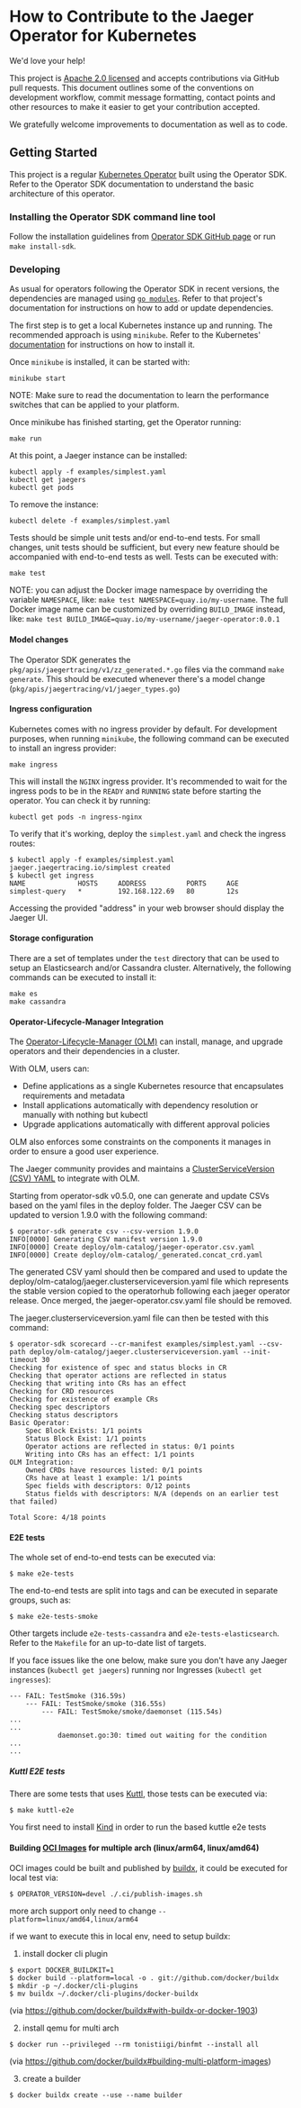 # How to Contribute to the Jaeger Operator for Kubernetes

We'd love your help!

This project is [Apache 2.0 licensed](LICENSE) and accepts contributions via GitHub pull requests. This document outlines some of the conventions on development workflow, commit message formatting, contact points and other resources to make it easier to get your contribution accepted.

We gratefully welcome improvements to documentation as well as to code.

## Getting Started

This project is a regular [Kubernetes Operator](https://coreos.com/operators/)  built using the Operator SDK. Refer to the Operator SDK documentation to understand the basic architecture of this operator.

### Installing the Operator SDK command line tool

Follow the installation guidelines from [Operator SDK GitHub page](https://github.com/operator-framework/operator-sdk) or run `make install-sdk`.

### Developing

As usual for operators following the Operator SDK in recent versions, the dependencies are managed using [`go modules`](https://golang.org/doc/go1.11#modules). Refer to that project's documentation for instructions on how to add or update dependencies.

The first step is to get a local Kubernetes instance up and running. The recommended approach is using `minikube`. Refer to the Kubernetes'  [documentation](https://kubernetes.io/docs/tasks/tools/install-minikube/) for instructions on how to install it.

Once `minikube` is installed, it can be started with:

```
minikube start
```

NOTE: Make sure to read the documentation to learn the performance switches that can be applied to your platform.

Once minikube has finished starting, get the Operator running:

```
make run
```

At this point, a Jaeger instance can be installed:

```
kubectl apply -f examples/simplest.yaml
kubectl get jaegers
kubectl get pods
```

To remove the instance:

```
kubectl delete -f examples/simplest.yaml
```

Tests should be simple unit tests and/or end-to-end tests. For small changes, unit tests should be sufficient, but every new feature should be accompanied with end-to-end tests as well. Tests can be executed with:

```
make test
```

NOTE: you can adjust the Docker image namespace by overriding the variable `NAMESPACE`, like: `make test NAMESPACE=quay.io/my-username`. The full Docker image name can be customized by overriding `BUILD_IMAGE` instead, like: `make test BUILD_IMAGE=quay.io/my-username/jaeger-operator:0.0.1`

#### Model changes

The Operator SDK generates the `pkg/apis/jaegertracing/v1/zz_generated.*.go` files via the command `make generate`. This should be executed whenever there's a model change (`pkg/apis/jaegertracing/v1/jaeger_types.go`)

#### Ingress configuration

Kubernetes comes with no ingress provider by default. For development purposes, when running `minikube`, the following command can be executed to install an ingress provider:

```
make ingress
```

This will install the `NGINX` ingress provider. It's recommended to wait for the ingress pods to be in the `READY` and `RUNNING` state before starting the operator. You can check it by running:

```
kubectl get pods -n ingress-nginx
```

To verify that it's working, deploy the `simplest.yaml` and check the ingress routes:

```
$ kubectl apply -f examples/simplest.yaml
jaeger.jaegertracing.io/simplest created
$ kubectl get ingress
NAME             HOSTS     ADDRESS          PORTS     AGE
simplest-query   *         192.168.122.69   80        12s
```

Accessing the provided "address" in your web browser should display the Jaeger UI.

#### Storage configuration

There are a set of templates under the `test` directory that can be used to setup an Elasticsearch and/or Cassandra cluster. Alternatively, the following commands can be executed to install it:

```
make es
make cassandra
```

#### Operator-Lifecycle-Manager Integration

The [Operator-Lifecycle-Manager (OLM)](https://github.com/operator-framework/operator-lifecycle-manager/) can install, manage, and upgrade operators and their dependencies in a cluster.

With OLM, users can:

* Define applications as a single Kubernetes resource that encapsulates requirements and metadata
* Install applications automatically with dependency resolution or manually with nothing but kubectl
* Upgrade applications automatically with different approval policies

OLM also enforces some constraints on the components it manages in order to ensure a good user experience.

The Jaeger community provides and maintains a [ClusterServiceVersion (CSV) YAML](https://github.com/operator-framework/operator-lifecycle-manager/blob/master/Documentation/design/building-your-csv.md/) to integrate with OLM.

Starting from operator-sdk v0.5.0, one can generate and update CSVs based on the yaml files in the deploy folder.
The Jaeger CSV can be updated to version 1.9.0 with the following command:

```
$ operator-sdk generate csv --csv-version 1.9.0
INFO[0000] Generating CSV manifest version 1.9.0
INFO[0000] Create deploy/olm-catalog/jaeger-operator.csv.yaml 
INFO[0000] Create deploy/olm-catalog/_generated.concat_crd.yaml 
```

The generated CSV yaml should then be compared and used to update the deploy/olm-catalog/jaeger.clusterserviceversion.yaml file which represents the stable version copied to the operatorhub following each jaeger operator release. Once merged, the jaeger-operator.csv.yaml file should be removed.

The jaeger.clusterserviceversion.yaml file can then be tested with this command:

```
$ operator-sdk scorecard --cr-manifest examples/simplest.yaml --csv-path deploy/olm-catalog/jaeger.clusterserviceversion.yaml --init-timeout 30
Checking for existence of spec and status blocks in CR
Checking that operator actions are reflected in status
Checking that writing into CRs has an effect
Checking for CRD resources
Checking for existence of example CRs
Checking spec descriptors
Checking status descriptors
Basic Operator:
	Spec Block Exists: 1/1 points
	Status Block Exist: 1/1 points
	Operator actions are reflected in status: 0/1 points
	Writing into CRs has an effect: 1/1 points
OLM Integration:
	Owned CRDs have resources listed: 0/1 points
	CRs have at least 1 example: 1/1 points
	Spec fields with descriptors: 0/12 points
	Status fields with descriptors: N/A (depends on an earlier test that failed)

Total Score: 4/18 points
```

#### E2E tests

The whole set of end-to-end tests can be executed via:

```
$ make e2e-tests
```

The end-to-end tests are split into tags and can be executed in separate groups, such as:

```
$ make e2e-tests-smoke
```

Other targets include `e2e-tests-cassandra` and `e2e-tests-elasticsearch`. Refer to the `Makefile` for an up-to-date list of targets.

If you face issues like the one below, make sure you don't have any Jaeger instances (`kubectl get jaegers`) running nor Ingresses (`kubectl get ingresses`):

```
--- FAIL: TestSmoke (316.59s)
    --- FAIL: TestSmoke/smoke (316.55s)
        --- FAIL: TestSmoke/smoke/daemonset (115.54s)
...
...
            daemonset.go:30: timed out waiting for the condition
...
...
```

##### Kuttl E2E tests

There are some tests that uses [Kuttl](https://kuttl.dev/), those tests can be executed via:

```
$ make kuttl-e2e
```

You first need to install [Kind](https://kind.sigs.k8s.io/docs/user/quick-start/#installation) in order to run the based kuttle e2e tests

#### Building [OCI Images](https://github.com/opencontainers/image-spec/blob/master/spec.md) for multiple arch (linux/arm64, linux/amd64)

OCI images could be built and published by [buildx](https://github.com/docker/buildx), it could be executed for local test via:

```
$ OPERATOR_VERSION=devel ./.ci/publish-images.sh
```

more arch support only need to change `--platform=linux/amd64,linux/arm64`

if we want to execute this in local env, need to setup buildx:

1. install docker cli plugin

```
$ export DOCKER_BUILDKIT=1
$ docker build --platform=local -o . git://github.com/docker/buildx
$ mkdir -p ~/.docker/cli-plugins
$ mv buildx ~/.docker/cli-plugins/docker-buildx
```
(via https://github.com/docker/buildx#with-buildx-or-docker-1903)

2. install qemu for multi arch

```
$ docker run --privileged --rm tonistiigi/binfmt --install all
```
(via https://github.com/docker/buildx#building-multi-platform-images)

3. create a builder

```
$ docker buildx create --use --name builder
```
